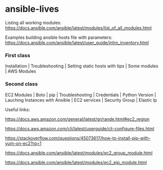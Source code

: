 # ansible-lives

Listing all working modules: https://docs.ansible.com/ansible/latest/modules/list_of_all_modules.html

Examples building ansible hosts file with parameters: https://docs.ansible.com/ansible/latest/user_guide/intro_inventory.html

### First class

Installation | Troubleshooting | Setting static hosts with tips | Some modules | AWS Modules

### Second class

EC2 Modules | Boto | pip | Troubleshooting | Credentials | Python Version | Lauching Instances with Ansible | EC2 services | Security Group | Elastic Ip

Useful links: 

https://docs.aws.amazon.com/general/latest/gr/rande.html#ec2_region

https://docs.aws.amazon.com/cli/latest/userguide/cli-configure-files.html

https://stackoverflow.com/questions/45073617/how-to-install-pip-with-yum-on-ec2?rq=1

https://docs.ansible.com/ansible/latest/modules/ec2_group_module.html

https://docs.ansible.com/ansible/latest/modules/ec2_eip_module.html





